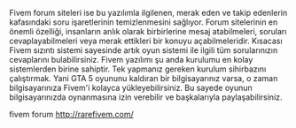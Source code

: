 Fivem forum siteleri ise bu yazılımla ilgilenen, merak eden ve takip edenlerin kafasındaki soru işaretlerinin temizlenmesini sağlıyor. Forum sitelerinin en önemli özelliği, insanların anlık olarak birbirlerine mesaj atabilmeleri, soruları cevaplayabilmeleri veya merak ettikleri bir konuyu açabilmeleridir. Kısacası Fivem sızıntı sistemi sayesinde artık oyun sistemi ile ilgili tüm sorularınızın cevaplarını bulabilirsiniz. Fivem yazılımı şu anda kurulumu en kolay sistemlerden birine sahiptir. Tek yapmanız gereken kurulum sihirbazını çalıştırmak. Yani GTA 5 oyununu kaldıran bir bilgisayarınız varsa, o zaman bilgisayarınıza Fivem'i kolayca yükleyebilirsiniz. Bu sayede oyunun bilgisayarınızda oynanmasına izin verebilir ve başkalarıyla paylaşabilirsiniz.

fivem forum http://rarefivem.com/
